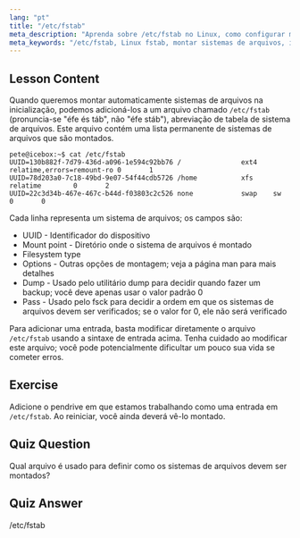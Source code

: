 ```yaml
---
lang: "pt"
title: "/etc/fstab"
meta_description: "Aprenda sobre /etc/fstab no Linux, como configurar montagens de sistema de arquivos na inicialização e gerenciar entradas de dispositivos. Entenda o fstab para iniciantes!"
meta_keywords: "/etc/fstab, Linux fstab, montar sistemas de arquivos, inicialização Linux, tutorial fstab, iniciante, guia"
---
```


## Lesson Content

Quando queremos montar automaticamente sistemas de arquivos na inicialização, podemos adicioná-los a um arquivo chamado `/etc/fstab` (pronuncia-se "éfe és táb", não "éfe stáb"), abreviação de tabela de sistema de arquivos. Este arquivo contém uma lista permanente de sistemas de arquivos que são montados.

```plaintext
pete@icebox:~$ cat /etc/fstab
UUID=130b882f-7d79-436d-a096-1e594c92bb76 /               ext4    relatime,errors=remount-ro 0       1
UUID=78d203a0-7c18-49bd-9e07-54f44cdb5726 /home           xfs     relatime        0       2
UUID=22c3d34b-467e-467c-b44d-f03803c2c526 none            swap    sw              0       0
```

Cada linha representa um sistema de arquivos; os campos são:

- UUID - Identificador do dispositivo
- Mount point - Diretório onde o sistema de arquivos é montado
- Filesystem type
- Options - Outras opções de montagem; veja a página man para mais detalhes
- Dump - Usado pelo utilitário dump para decidir quando fazer um backup; você deve apenas usar o valor padrão 0
- Pass - Usado pelo fsck para decidir a ordem em que os sistemas de arquivos devem ser verificados; se o valor for 0, ele não será verificado

Para adicionar uma entrada, basta modificar diretamente o arquivo `/etc/fstab` usando a sintaxe de entrada acima. Tenha cuidado ao modificar este arquivo; você pode potencialmente dificultar um pouco sua vida se cometer erros.

## Exercise

Adicione o pendrive em que estamos trabalhando como uma entrada em `/etc/fstab`. Ao reiniciar, você ainda deverá vê-lo montado.

## Quiz Question

Qual arquivo é usado para definir como os sistemas de arquivos devem ser montados?

## Quiz Answer

/etc/fstab
